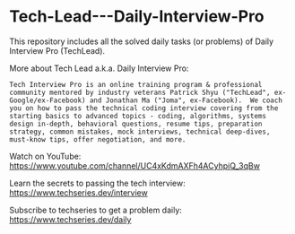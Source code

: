 # Tech-Lead---Daily-Interview-Pro
This repository includes all the solved daily tasks (or problems) of Daily Interview Pro (TechLead). 

More about Tech Lead a.k.a. Daily Interview Pro:

    Tech Interview Pro is an online training program & professional community mentored by industry veterans Patrick Shyu ("TechLead", ex-Google/ex-Facebook) and Jonathan Ma ("Joma", ex-Facebook).  We coach you on how to pass the technical coding interview covering from the starting basics to advanced topics - coding, algorithms, systems design in-depth, behavioral questions, resume tips, preparation strategy, common mistakes, mock interviews, technical deep-dives, must-know tips, offer negotiation, and more.

Watch on YouTube: https://www.youtube.com/channel/UC4xKdmAXFh4ACyhpiQ_3qBw

Learn the secrets to passing the tech interview: https://www.techseries.dev/interview

Subscribe to techseries to get a problem daily: https://www.techseries.dev/daily
